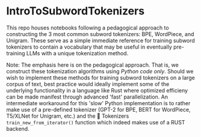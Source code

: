 # IntroToSubwordTokenizers
This repo houses notebooks following a pedagogical approach to constructing the 3 most common subword tokenizers: BPE, WordPiece, and Unigram. These serve as a simple immediate reference for training subword tokenizers to contain a vocabulary that may be useful in eventually pre-training LLMs with a unique tokenization method.

Note: The emphasis here is on the pedagogical approach. That is, we construct these tokenization algorithms using *Python code only*. Should we wish to implement these methods for training subword tokenizers on a large corpus of text, best practice would ideally implement some of the underlying functionality in a language like Rust where optimized efficieny can be made manifest through advanced 'fast' parallelization. An intermediate workaround for this 'slow' Python implementation is to rather make use of a pre-defined tokenizer (GPT-2 for BPE, BERT for WordPiece, T5/XLNet for Unigram, etc.) and the 🤗 Tokenizers `train_new_from_iterator()` function which indeed makes use of a RUST backend.
